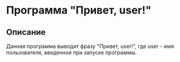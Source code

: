# Программа "Привет, user!"

## Описание
Данная программа выводит фразу "Привет, user!", где user - имя пользователя, введенное при запуске программы.

